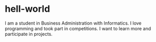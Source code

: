# hell-world

I am a student in Business Administration with Informatics. I love programming and took part in competitions. I want to learn more and participate in projects.
